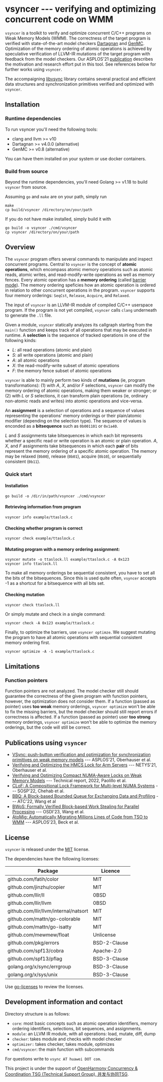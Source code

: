 # vsyncer --- verifying and optimizing concurrent code on WMM

`vsyncer` is a toolkit to verify and optimize concurrent C/C++ programs on Weak
Memory Models (WMM).  The correctness of the target program is verified with
state-of-the-art model checkers [Dartagnan][] and [GenMC][].  Optimization
of the memory ordering of atomic operations is achieved by speculative
verification of LLVM-IR mutations of the target program with feedback from
the model checkers.  Our ASPLOS'21 [publication][] describes the motivation
and research effort put in this tool.  See references below for further
works using `vsyncer`.

The accompaigning [libvsync][] library contains several practical and efficient
data structures and synchronization primitives verified and optimized with
`vsyncer`.

## Installation

### Runtime dependencies

To run vsyncer you'll need the following tools:

- clang and llvm >= v10
- Dartagnan >= v4.0.0 (alternative)
- GenMC >= v0.8 (alternative)

You can have them installed on your system or use docker containers.

### Build from source

Beyond the runtime dependencies, you'll need Golang >= v1.18 to build
`vsyncer` from source.

Assuming `go` and `make` are on your path, simply run

    make
    cp build/vsyncer /directory/on/your/path

If you do not have make installed, simply build it with

    go build -o vsyncer ./cmd/vsyncer
    cp vsyncer /directory/on/your/path

## Overview

The `vsyncer` program offers several commands to manipulate and inspect
concurrent programs.  Central to `vsyncer` is the concept of **atomic
operations**, which encompass atomic memory operations such as atomic
reads, atomic writes, and read-modify-write operations as well as memory
fences. Every atomic operation has a **memory ordering** (called [barrier
mode][publication]). The memory ordering speficies how an atomic operation is
ordered in relation to other concurrent operations in the program.  `vsyncer`
supports four memory orderings: `SeqCst`, `Release`, `Acquire`, and `Relaxed`.

The input of `vsyncer` is an LLVM-IR module of compiled C/C++ userspace
program. If the program is not yet compiled, `vsyncer` calls `clang`
underneath to generate the `.ll` file.

Given a module, `vsyncer` statically analyzes its callgraph starting from the
`main()` function and keeps track of all operations that may be executed
in runtime.  A **selection** is the sequence of tracked operations in one
of the following kinds:

- *L*: all read operations (atomic and plain)
- *S*: all write operations (atomic and plain)
- *A*: all atomic operations
- *X*: the read-modify-write subset of atomic operations
- *F*: the memory fence subset of atomic operations

`vsyncer` is able to mainly perform two kinds of **mutations** (ie, program
transformations): (1) with *A*, *X*, and/or *F* selections, `vsyncer`
can modify the memory ordering of atomic operations, making them weaker
or stronger; or (2) with *L* or *S* selections, it can transform plain
operations (ie, ordinary non-atomic reads and writes) into atomic operations
and vice-versa.

An **assignment** is a selection of operations and a sequence
of values representing the operations' memory orderings or their plain/atomic
modifier (depending on the selection type).  The sequence of values is enconded
as a **bitsequence**  such as `0b001101` or `0x1a40`.

*L* and *S* assignments take bitsequences in which each bit represents whether a specific read or write operation is an atomic or plain operation.
*A*, *X*, and *F* assignments take bitsequences in which each **pair** of bits represent the memory ordering of a specific atomic operation.
The memory may be relaxed (`0b00`),  release (`0b01`), acquire (`0b10`), or sequentially consistent (`0b11`).

### Quick start

#### Installation

    go build -o /dir/in/path/vsyncer ./cmd/vsyncer

#### Retrieving information from program

    vsyncer info example/ttaslock.c

#### Checking whether program is correct

    vsyncer check example/ttaslock.c

#### Mutating program with a memory ordering assignment:

    vsyncer mutate -o ttaslock.ll example/ttaslock.c -A 0x123
    vsyncer info ttaslock.ll

To make all memory orderings be sequential consistent, you have to set all
the bits of the bitsequences. Since this is used quite often, `vsyncer`
accepts -1 as a shortcut for a bitsequence with all bits set.

#### Checking mutation

    vsyncer check ttaslock.ll

Or simply mutate and check in a single command:

    vsyncer check -A 0x123 example/ttaslock.c

Finally, to optimize the barriers, use `vsyncer optimze`. We suggest mutating
the program to have all atomic operations with sequential consistent memory
ordering first.

    vsyncer optimize -A -1 example/ttaslock.c


## Limitations

### Function pointers

Function pointers are not analyzed. The model checker still should guarantee
the correctness of the given program with function pointers, however, the
optimization does not consider them.  If a function (passed as pointer)
uses **too weak** memory orderings, `vsyncer optimize` won't be able to
fix the missing barriers, but the model checker should still report errors
if correctness is affected.  If a function (passed as pointer) user **too
strong** memory orderings, `vsyncer optimize` won't be able to optimize the
memory orderings, but the code will still be correct.


## Publications using `vsyncer`

- [VSync: push-button verification and optimization for synchronization primitives on weak memory models](https://dl.acm.org/doi/10.1145/3445814.3446748) --- ASPLOS'21, Oberhauser et al.
- [Verifying and Optimizing the HMCS Lock for Arm Servers]() --- NETYS'21, Oberhauser et al.
- [Verifying and Optimizing Compact NUMA-Aware Locks on Weak Memory Models](https://arxiv.org/abs/2111.1524) --- Technical report, 2022, Paolillo et al.
- [CLoF: A Compositional Lock Framework for Multi-level NUMA Systems](https://dl.acm.org/doi/10.1145/3477132.3483557) --- SOSP'22, Chehab et al.
- [BBQ: A Block-based Bounded Queue for Exchanging Data and Profiling](https://www.usenix.org/conference/atc22/presentation/wang-jiawei) --- ATC'22, Wang et al
- [BWoS: Formally Verified Block-based Work Stealing for Parallel Processing](https://www.usenix.org/conference/osdi23/presentation/wang-jiawei) --- OSDI'23, Wang et al.
- [AtoMig: Automatically Migrating Millions Lines of Code from TSO to WMM](https://dl.acm.org/doi/abs/10.1145/3575693.3579849) --- ASPLOS'23, Beck et al.

## License

`vsyncer` is released under the [MIT](LICENSE) license.

The dependencies have the following licenses:

| Package | Licence |
| --- | --- |
| github.com/fatih/color | MIT |
| github.com/jinzhu/copier | MIT |
| github.com/llir/ll | 0BSD |
| github.com/llir/llvm | 0BSD |
| github.com/llir/llvm/internal/natsort | MIT |
| github.com/mattn/go-colorable | MIT |
| github.com/mattn/go-isatty | MIT |
| github.com/mewmew/float | Unlicense |
| github.com/pkg/errors | BSD-2-Clause |
| github.com/spf13/cobra | Apache-2.0 |
| github.com/spf13/pflag | BSD-3-Clause |
| golang.org/x/sync/errgroup | BSD-3-Clause |
| golang.org/x/sys/unix | BSD-3-Clause |

Use [go-licenses](https://github.com/google/go-licenses) to review the licenses.


## Development information and contact

Directory structure is as follows:

- `core`:  most basic concepts such as atomic operation identifiers, memory ordering identifiers, selections, bit sequences, and assignments.
- `module`: an LLVM IR module, with all operations: load, mutate, diff, dump
- `checker`: takes module and checks with model checker
- `optimizer:` takes checker, takes module, optimizes
- `cmd/vsyncer`: the main function with subcommands

For questions write to `vsync AT huawei DOT com`.

This project is under the support of [OpenHarmony Concurrency & Coordination TSG (Technical Support Group), 并发与协同TSG][tsg].

[tsg]: https://www.openharmony.cn/techCommittee/aboutTSG
[publication]: https://dl.acm.org/doi/abs/10.1145/3445814.3446748
[Dartagnan]: https://github.com/hernanponcedeleon/Dat3M
[GenMC]: https://github.com/MPI-SWS/genmc
[libvsync]:  https://gitee.com/s4c/libvsync
